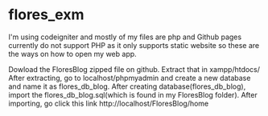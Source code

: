 # flores_exm

I'm using codeigniter and mostly of my files are php and Github pages currently do not support PHP as it only supports static website so these are the ways on how to open my web app.

Dowload the FloresBlog zipped file on github.
Extract that in xampp/htdocs/
After extracting, go to localhost/phpmyadmin and create a new database and name it as flores_db_blog.
After creating database(flores_db_blog), import the flores_db_blog.sql(which is found in my FloresBlog folder).
After importing, go click this link http://localhost/FloresBlog/home
